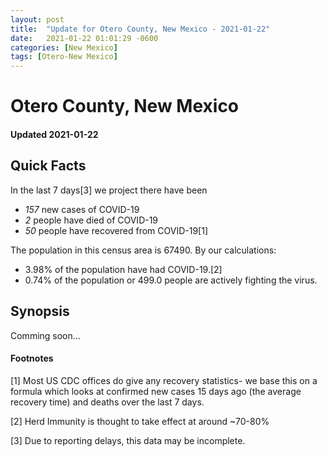 ```yaml
---
layout: post
title:  "Update for Otero County, New Mexico - 2021-01-22"
date:   2021-01-22 01:01:29 -0600
categories: [New Mexico]
tags: [Otero-New Mexico]
---
```


# Otero County, New Mexico
#### Updated 2021-01-22

## Quick Facts

In the last 7 days[3] we project there have been
- *157* new cases of COVID-19
- *2* people have died of COVID-19
- *50* people have recovered from COVID-19[1]

The population in this census area is 67490. By our calculations:
- 3.98% of the population have had COVID-19.[2]
- 0.74% of the population or 499.0 people are actively fighting the virus.

## Synopsis

Comming soon...


#### Footnotes

[1] Most US CDC offices do give any recovery statistics- we base this on a formula which looks at confirmed new cases
15 days ago (the average recovery time) and deaths over the last 7 days.

[2] Herd Immunity is thought to take effect at around ~70-80%

[3] Due to reporting delays, this data may be incomplete.
 
    
